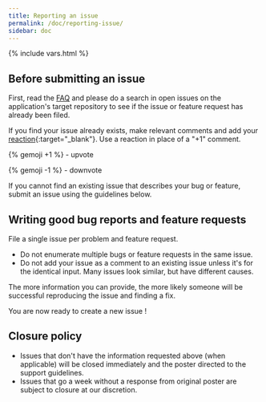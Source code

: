 ```yaml
---
title: Reporting an issue
permalink: /doc/reporting-issue/
sidebar: doc
---
```

{% include vars.html %}

## Before submitting an issue

First, read the [FAQ](/doc/faq/) and please do a search in open issues on the application's target repository to see if the issue or feature request has already been filed.

If you find your issue already exists, make relevant comments and add your [reaction](https://github.com/blog/2119-add-reactions-to-pull-requests-issues-and-comments){:target="_blank"}. Use a reaction in place of a "+1" comment.

{% gemoji +1 %} - upvote

{% gemoji -1 %} - downvote

If you cannot find an existing issue that describes your bug or feature, submit an issue using the guidelines below.

## Writing good bug reports and feature requests

File a single issue per problem and feature request.

* Do not enumerate multiple bugs or feature requests in the same issue.
* Do not add your issue as a comment to an existing issue unless it's for the identical input. Many issues look similar, but have different causes.

The more information you can provide, the more likely someone will be successful reproducing the issue and finding a fix.

You are now ready to create a new issue !

## Closure policy

* Issues that don't have the information requested above (when applicable) will be closed immediately and the poster directed to the support guidelines.
* Issues that go a week without a response from original poster are subject to closure at our discretion.
